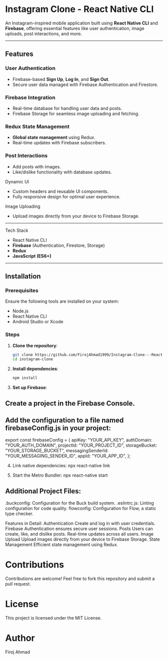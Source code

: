# Instagram Clone - React Native CLI

An Instagram-inspired mobile application built using **React Native CLI** and **Firebase**, offering essential features like user authentication, image uploads, post interactions, and more.

---

## Features

### User Authentication
- Firebase-based **Sign Up**, **Log In**, and **Sign Out**.
- Secure user data managed with Firebase Authentication and Firestore.

### Firebase Integration
- Real-time database for handling user data and posts.
- Firebase Storage for seamless image uploading and fetching.

### Redux State Management
- **Global state management** using Redux.
- Real-time updates with Firebase subscribers.

### Post Interactions
- Add posts with images.
- Like/dislike functionality with database updates.

 Dynamic UI
- Custom headers and reusable UI components.
- Fully responsive design for optimal user experience.

Image Uploading
- Upload images directly from your device to Firebase Storage.

---

Tech Stack
- React Native CLI
- **Firebase** (Authentication, Firestore, Storage)
- **Redux**
- **JavaScript (ES6+)**

---

## Installation

### Prerequisites
Ensure the following tools are installed on your system:
- Node.js
- React Native CLI
- Android Studio or Xcode

### Steps

1. **Clone the repository**:
   ```bash
   git clone https://github.com/FirojAhmad1999/Instagram-Clone---React-Native-CLI.git
   cd instagram-clone

2. **Install dependencies**:
   ```bash
   npm install

3. **Set up Firebase**:

## Create a project in the Firebase Console.

## Add the configuration to a file named firebaseConfig.js in your project:

  export const firebaseConfig = {
  apiKey: "YOUR_API_KEY",
  authDomain: "YOUR_AUTH_DOMAIN",
  projectId: "YOUR_PROJECT_ID",
  storageBucket: "YOUR_STORAGE_BUCKET",
  messagingSenderId: "YOUR_MESSAGING_SENDER_ID",
  appId: "YOUR_APP_ID",
};


4. Link native dependencies:
   npx react-native link

5. Start the Metro Bundler:
   npx react-native start

## Additional Project Files:
.buckconfig: Configuration for the Buck build system.
.eslintrc.js: Linting configuration for code quality.
flowconfig: Configuration for Flow, a static type checker.

 Features in Detail:
 Authentication
 Create and log in with user credentials.
 Firebase Authentication ensures secure user sessions.
 Posts
 Users can create, like, and dislike posts.
 Real-time updates across all users.
 Image Upload
 Upload images directly from your device to Firebase Storage.
 State Management
 Efficient state management using Redux.

# Contributions
Contributions are welcome!
Feel free to fork this repository and submit a pull request.

# License
This project is licensed under the MIT License.

# Author
Firoj Ahmad


 
   
